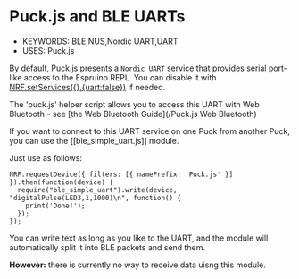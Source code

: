 <!--- Copyright (c) 2016 Gordon Williams, Pur3 Ltd. See the file LICENSE for copying permission. -->
Puck.js and BLE UARTs
======================

* KEYWORDS: BLE,NUS,Nordic UART,UART
* USES: Puck.js

By default, Puck.js presents a `Nordic UART` service that provides
serial port-like access to the Espruino REPL. You can disable it with
[NRF.setServices({},{uart:false})](/Reference#l_NRF_setServices) if needed.

The 'puck.js' helper script allows you to access this UART with
Web Bluetooth - see [the Web Bluetooth Guide](/Puck.js Web Bluetooth)

If you want to connect to this UART service on one Puck from another Puck,
you can use the [[ble_simple_uart.js]] module.

Just use as follows:

```
NRF.requestDevice({ filters: [{ namePrefix: 'Puck.js' }] }).then(function(device) {
  require("ble_simple_uart").write(device, "digitalPulse(LED3,1,1000)\n", function() {
    print('Done!');
  });
});
```

You can write text as long as you like to the UART, and the module will automatically
split it into BLE packets and send them.

**However:** there is currently no way to receive data uisng this module.
